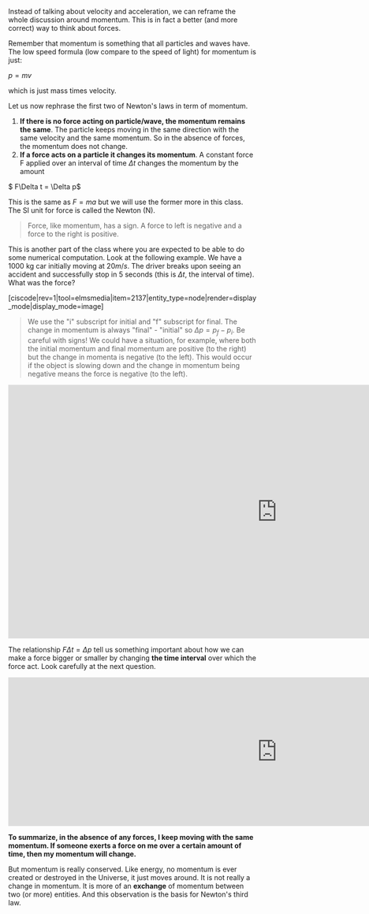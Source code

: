 Instead of talking about velocity and acceleration, we can reframe the whole discussion around momentum. This is in fact a better (and more correct) way to think about forces.

Remember that momentum is something that all particles and waves have. The low speed formula (low compare to the speed of light) for momentum is just:

$p = mv$

which is just mass times velocity.

Let us now rephrase the first two of Newton's laws in term of momentum.

1. **If there is no force acting on particle/wave, the momentum remains the same**. The particle keeps moving in the same direction with the same velocity and the same momentum. So in the absence of forces, the momentum does not change.
2. **If a force acts on a particle it changes its momentum**. A constant force F applied over an interval of time $\Delta t$ changes the momentum by the amount

$ F\Delta t = \Delta p$

This is the same as $F=ma$ but we will use the former more in this class. The SI unit for force is called the Newton (N). 

> Force, like momentum, has a sign. A force to left is negative and a force to the right is positive. 

This is another part of the class where you are expected to be able to do some numerical computation. Look at the following example. We have a 1000 kg car initially moving at $20 m/s$. The driver breaks upon seeing an accident and successfully stop in 5 seconds (this is $\Delta t$, the interval of time). What was the force?

[ciscode|rev=1|tool=elmsmedia|item=2137|entity_type=node|render=display_mode|display_mode=image]

> We use the "i" subscript for initial and "f" subscript for final. The change in momentum is always "final" - "initial" so $\Delta p= p_f-p_i$. Be careful with signs! We could have a situation, for example, where both the initial momentum and final momentum are positive (to the right) but the change in momenta is negative (to the left). This would occur if the object is slowing down and the change in momentum being negative means the force is negative (to the left). 

<iframe src="https://h5p.org/h5p/embed/120727" width="1090" height="515" frameborder="0" allowfullscreen="allowfullscreen"></iframe><script src="https://h5p.org/sites/all/modules/h5p/library/js/h5p-resizer.js" charset="UTF-8"></script>

The relationship $F\Delta t = \Delta p$ tell us something important about how we can make a force bigger or smaller by changing **the time interval** over which the force act. Look carefully at the next question.

<iframe src="https://h5p.org/h5p/embed/84162" width="1090" height="302" frameborder="0" allowfullscreen="allowfullscreen"></iframe><script src="https://h5p.org/sites/all/modules/h5p/library/js/h5p-resizer.js" charset="UTF-8"></script>

**To summarize, in the absence of any forces, I keep moving with the same momentum. If someone exerts a force on me over a certain amount of time, then my momentum will change.**

But momentum is really conserved. Like energy, no momentum is ever created or destroyed in the Universe, it just moves around. It is not really a change in momentum. It is more of an **exchange** of momentum between two (or more) entities. And this observation is the basis for Newton's third law.